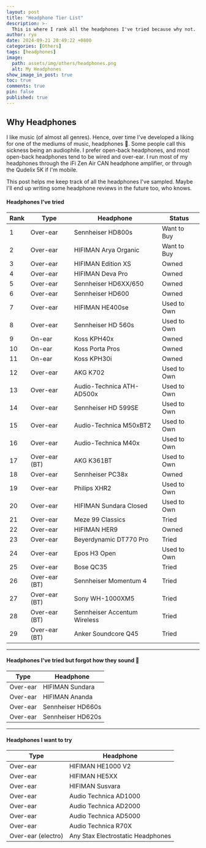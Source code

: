 ```yaml
---
layout: post
title: "Headphone Tier List"
description: >-
  This is where I rank all the headphones I've tried because why not.
author: ryo
date: 2024-09-21 20:49:22 +0800
categories: [Others]
tags: [headphones]
image:
  path: assets/img/others/headphones.png
  alt: My Headphones
show_image_in_post: true
toc: true
comments: true
pin: false
published: true
---
```


## Why Headphones

I like music (of almost all genres). Hence, over time I've developed a liking for one of the mediums of music, headphones :slightly_smiling_face:. Some people call this sickness being an audiophile. I prefer open-back headphones, and most open-back headphones tend to be wired and over-ear. I run most of my headphones through the iFi Zen Air CAN headphone amplifier, or through the Qudelix 5K if I'm mobile.

This post helps me keep track of all the headphones I've sampled. Maybe I'll end up writing some headphone reviews in the future too, who knows.

#### Headphones I've tried

| Rank | Type          | Headphone                    | Status      |
| ---- | ------------- | ---------------------------- | ----------- |
| 1    | Over-ear      | Sennheiser HD800s            | Want to Buy |
| 2    | Over-ear      | HIFIMAN Arya Organic         | Want to Buy |
| 3    | Over-ear      | HIFIMAN Edition XS           | Owned       |
| 4    | Over-ear      | HIFIMAN Deva Pro             | Owned       |
| 5    | Over-ear      | Sennheiser HD6XX/650         | Owned       |
| 6    | Over-ear      | Sennheiser HD600             | Owned       |
| 7    | Over-ear      | HIFIMAN HE400se              | Used to Own |
| 8    | Over-ear      | Sennheiser HD 560s           | Used to Own |
| 9    | On-ear        | Koss KPH40x                  | Owned       |
| 10   | On-ear        | Koss Porta Pros              | Owned       |
| 11   | On-ear        | Koss KPH30i                  | Owned       |
| 12   | Over-ear      | AKG K702                     | Used to Own |
| 13   | Over-ear      | Audio-Technica ATH-AD500x    | Used to Own |
| 14   | Over-ear      | Sennheiser HD 599SE          | Used to Own |
| 15   | Over-ear      | Audio-Technica M50xBT2       | Used to Own |
| 16   | Over-ear      | Audio-Technica M40x          | Used to Own |
| 17   | Over-ear (BT) | AKG K361BT                   | Used to Own |
| 18   | Over-ear      | Sennheiser PC38x             | Owned       |
| 19   | Over-ear      | Philips XHR2                 | Used to Own |
| 20   | Over-ear      | HIFIMAN Sundara Closed       | Used to Own |
| 21   | Over-ear      | Meze 99 Classics             | Tried       |
| 22   | Over-ear      | HIFIMAN HER9                 | Owned       |
| 23   | Over-ear      | Beyerdynamic DT770 Pro       | Tried       |
| 24   | Over-ear      | Epos H3 Open                 | Used to Own |
| 25   | Over-ear      | Bose QC35                    | Tried       |
| 26   | Over-ear (BT) | Sennheiser Momentum 4        | Tried       |
| 27   | Over-ear (BT) | Sony WH-1000XM5              | Tried       |
| 28   | Over-ear (BT) | Sennheiser Accentum Wireless | Tried       |
| 29   | Over-ear (BT) | Anker Soundcore Q45          | Tried       |

---

#### Headphones I've tried but forgot how they sound 🤡

| Type     | Headphone         |
| -------- | ----------------- |
| Over-ear | HIFIMAN Sundara   |
| Over-ear | HIFIMAN Ananda    |
| Over-ear | Sennheiser HD660s |
| Over-ear | Sennheiser HD620s |

---

#### Headphones I want to try

| Type               | Headphone                         |
| ------------------ | --------------------------------- |
| Over-ear           | HIFIMAN HE1000 V2                 |
| Over-ear           | HIFIMAN HE5XX                     |
| Over-ear           | HIFIMAN Susvara                   |
| Over-ear           | Audio Technica AD1000             |
| Over-ear           | Audio Technica AD2000             |
| Over-ear           | Audio Technica AD5000             |
| Over-ear           | Audio Technica R70X               |
| Over-ear (electro) | Any Stax Electrostatic Headphones |
